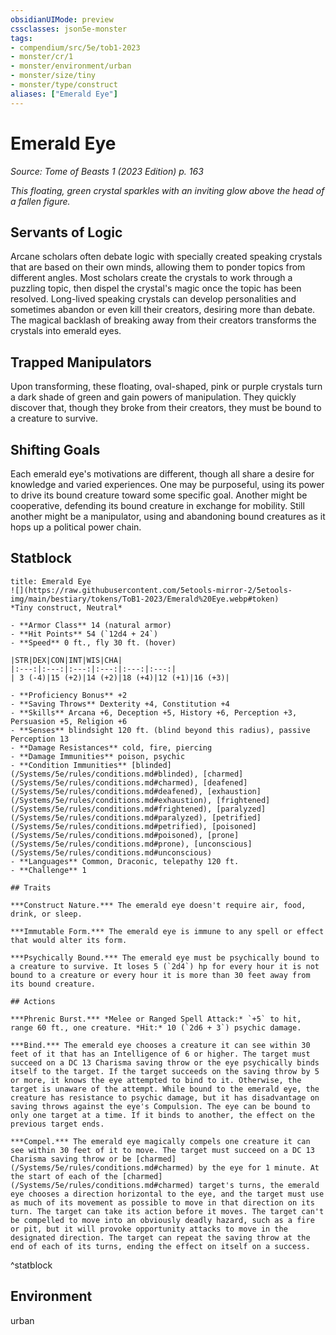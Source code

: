 ```yaml
---
obsidianUIMode: preview
cssclasses: json5e-monster
tags:
- compendium/src/5e/tob1-2023
- monster/cr/1
- monster/environment/urban
- monster/size/tiny
- monster/type/construct
aliases: ["Emerald Eye"]
---
```

# Emerald Eye
*Source: Tome of Beasts 1 (2023 Edition) p. 163*  

*This floating, green crystal sparkles with an inviting glow above the head of a fallen figure.*

## Servants of Logic

Arcane scholars often debate logic with specially created speaking crystals that are based on their own minds, allowing them to ponder topics from different angles. Most scholars create the crystals to work through a puzzling topic, then dispel the crystal's magic once the topic has been resolved. Long-lived speaking crystals can develop personalities and sometimes abandon or even kill their creators, desiring more than debate. The magical backlash of breaking away from their creators transforms the crystals into emerald eyes.

## Trapped Manipulators

Upon transforming, these floating, oval-shaped, pink or purple crystals turn a dark shade of green and gain powers of manipulation. They quickly discover that, though they broke from their creators, they must be bound to a creature to survive.

## Shifting Goals

Each emerald eye's motivations are different, though all share a desire for knowledge and varied experiences. One may be purposeful, using its power to drive its bound creature toward some specific goal. Another might be cooperative, defending its bound creature in exchange for mobility. Still another might be a manipulator, using and abandoning bound creatures as it hops up a political power chain.

## Statblock

```ad-statblock
title: Emerald Eye
![](https://raw.githubusercontent.com/5etools-mirror-2/5etools-img/main/bestiary/tokens/ToB1-2023/Emerald%20Eye.webp#token)
*Tiny construct, Neutral*

- **Armor Class** 14 (natural armor)
- **Hit Points** 54 (`12d4 + 24`)
- **Speed** 0 ft., fly 30 ft. (hover)

|STR|DEX|CON|INT|WIS|CHA|
|:---:|:---:|:---:|:---:|:---:|:---:|
| 3 (-4)|15 (+2)|14 (+2)|18 (+4)|12 (+1)|16 (+3)|

- **Proficiency Bonus** +2
- **Saving Throws** Dexterity +4, Constitution +4
- **Skills** Arcana +6, Deception +5, History +6, Perception +3, Persuasion +5, Religion +6
- **Senses** blindsight 120 ft. (blind beyond this radius), passive Perception 13
- **Damage Resistances** cold, fire, piercing
- **Damage Immunities** poison, psychic
- **Condition Immunities** [blinded](/Systems/5e/rules/conditions.md#blinded), [charmed](/Systems/5e/rules/conditions.md#charmed), [deafened](/Systems/5e/rules/conditions.md#deafened), [exhaustion](/Systems/5e/rules/conditions.md#exhaustion), [frightened](/Systems/5e/rules/conditions.md#frightened), [paralyzed](/Systems/5e/rules/conditions.md#paralyzed), [petrified](/Systems/5e/rules/conditions.md#petrified), [poisoned](/Systems/5e/rules/conditions.md#poisoned), [prone](/Systems/5e/rules/conditions.md#prone), [unconscious](/Systems/5e/rules/conditions.md#unconscious)
- **Languages** Common, Draconic, telepathy 120 ft.
- **Challenge** 1

## Traits

***Construct Nature.*** The emerald eye doesn't require air, food, drink, or sleep.

***Immutable Form.*** The emerald eye is immune to any spell or effect that would alter its form.

***Psychically Bound.*** The emerald eye must be psychically bound to a creature to survive. It loses 5 (`2d4`) hp for every hour it is not bound to a creature or every hour it is more than 30 feet away from its bound creature.

## Actions

***Phrenic Burst.*** *Melee or Ranged Spell Attack:* `+5` to hit, range 60 ft., one creature. *Hit:* 10 (`2d6 + 3`) psychic damage.

***Bind.*** The emerald eye chooses a creature it can see within 30 feet of it that has an Intelligence of 6 or higher. The target must succeed on a DC 13 Charisma saving throw or the eye psychically binds itself to the target. If the target succeeds on the saving throw by 5 or more, it knows the eye attempted to bind to it. Otherwise, the target is unaware of the attempt. While bound to the emerald eye, the creature has resistance to psychic damage, but it has disadvantage on saving throws against the eye's Compulsion. The eye can be bound to only one target at a time. If it binds to another, the effect on the previous target ends.

***Compel.*** The emerald eye magically compels one creature it can see within 30 feet of it to move. The target must succeed on a DC 13 Charisma saving throw or be [charmed](/Systems/5e/rules/conditions.md#charmed) by the eye for 1 minute. At the start of each of the [charmed](/Systems/5e/rules/conditions.md#charmed) target's turns, the emerald eye chooses a direction horizontal to the eye, and the target must use as much of its movement as possible to move in that direction on its turn. The target can take its action before it moves. The target can't be compelled to move into an obviously deadly hazard, such as a fire or pit, but it will provoke opportunity attacks to move in the designated direction. The target can repeat the saving throw at the end of each of its turns, ending the effect on itself on a success.
```
^statblock

## Environment

urban